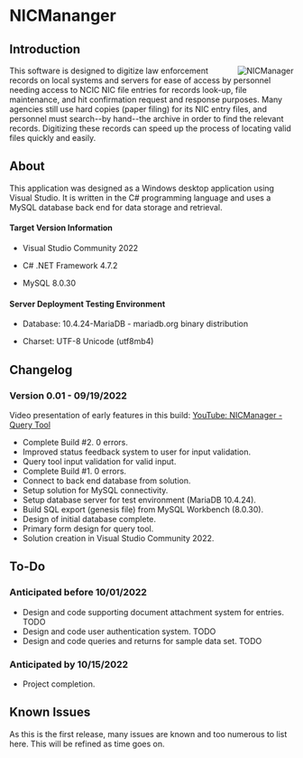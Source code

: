 # NICMananger

## Introduction
<img align="right" src="https://raw.githubusercontent.com/exteran/nicmanager/main/img/nicmanager_queryform.jpg" alt="NICManager">This software is designed to digitize law enforcement records on local systems and servers for ease of access by personnel needing access to NCIC NIC file entries for records look-up, file maintenance, and hit confirmation request and response purposes. Many agencies still use hard copies (paper filing) for its NIC entry files, and personnel must search--by hand--the archive in order to find the relevant records. Digitizing these records can speed up the process of locating valid files quickly and easily.

## About

This application was designed as a Windows desktop application using Visual Studio. It is written in the C# programming language and uses a MySQL database back end for data storage and retrieval.

#### Target Version Information

- Visual Studio Community 2022

- C# .NET Framework 4.7.2

- MySQL 8.0.30

#### Server Deployment Testing Environment

- Database: 10.4.24-MariaDB - mariadb.org binary distribution

- Charset: UTF-8 Unicode (utf8mb4)

## Changelog

### Version 0.01 - 09/19/2022

Video presentation of early features in this build: [YouTube: NICManager - Query Tool](https://youtu.be/TfylPKEYULI)

- Complete Build #2. 0 errors.
- Improved status feedback system to user for input validation.
- Query tool input validation for valid input.
- Complete Build #1. 0 errors.
- Connect to back end database from solution.
- Setup solution for MySQL connectivity.
- Setup database server for test environment (MariaDB 10.4.24).
- Build SQL export (genesis file) from MySQL Workbench (8.0.30).
- Design of initial database complete.
- Primary form design for query tool.
- Solution creation in Visual Studio Community 2022.

## To-Do

### Anticipated before 10/01/2022
- Design and code supporting document attachment system for entries. TODO
- Design and code user authentication system. TODO
- Design and code queries and returns for sample data set. TODO

### Anticipated by 10/15/2022
- Project completion.

## Known Issues
As this is the first release, many issues are known and too numerous to list here. This will be refined as time goes on.
